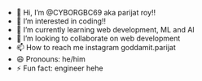 - 👋 Hi, I’m @CYBORGBC69 aka parijat roy!!
- 👀 I’m interested in coding!!
- 🌱 I’m currently learning web development, ML and AI
- 💞️ I’m looking to collaborate on web development
- 📫 How to reach me instagram goddamit.parijat
- 😄 Pronouns: he/him
- ⚡ Fun fact: engineer hehe

<!---
CYBORGBC69/CYBORGBC69 is a ✨ special ✨ repository because its `README.md` (this file) appears on your GitHub profile.
You can click the Preview link to take a look at your changes.
--->
